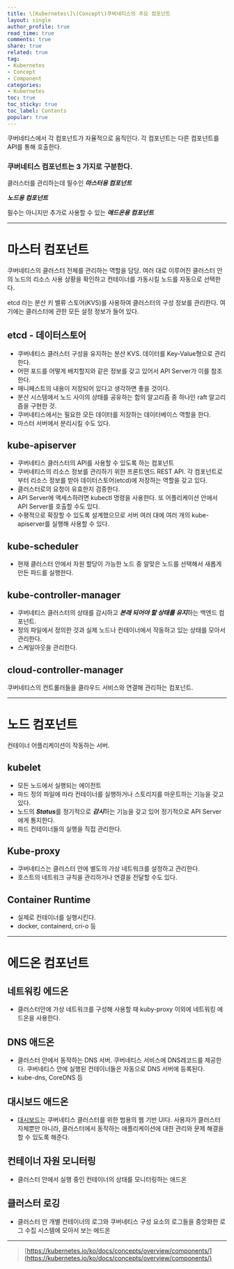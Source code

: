 ```yaml
---
title: \[Kubernetes\]\(Concept\)쿠버네티스의 주요 컴포넌트
layout: single
author_profile: true
read_time: true
comments: true
share: true
related: true
tag:
- Kubernetes
- Concept
- Component
categories:
- Kubernetes
toc: true
toc_sticky: true
toc_label: Contents
popular: true
---
```

쿠버네티스에서 각 컴포넌트가 자율적으로 움직인다. 각 컴포넌트는 다른 컴포넌트를 API를 통해 호출한다. 

### 쿠버네티스 컴포넌트는 3 가지로 구분한다.

클러스터를 관리하는데 필수인 ***마스터용 컴포넌트***

***노드용 컴포넌트***

필수는 아니지만 추가로 사용할 수 있는 ***애드온용 컴포넌트***

---

# 마스터 컴포넌트

쿠버네티스의 클러스터 전체를 관리하는 역할을 담당. 여러 대로 이루어진 클러스터 안의 노드의 리소스 사용 상황을 확인하고 컨테이너를 가동시킬 노드를 자동으로 선택한다.

etcd 라는 분산 키 밸류 스토어(KVS)를 사용하여 클러스터의 구성 정보를 관리한다. 여기에는 클러스터에 관한 모든 설정 정보가 들어 있다.

## etcd - 데이터스토어

- 쿠버네티스 클러스터 구성을 유지하는 분산 KVS. 데이터를 Key-Value형으로 관리한다.
- 어떤 포드를 어떻게 배치할지와 같은 정보를 갖고 있어서 API Server가 이를 참조한다.
- 매니페스트의 내용이 저장되어 있다고 생각하면 좋을 것이다.
- 분산 시스템에서 노드 사이의 상태를 공유하는 합의 알고리즘 중 하나인 raft 알고리즘을 구현한 것.
- 쿠버네티스에서는 필요한 모든 데이터를 저장하는 데이터베이스 역할을 한다.
- 마스터 서버에서 분리시킬 수도 있다.

## kube-apiserver

- 쿠버네티스 클러스터의 API를 사용할 수 있도록 하는 컴포넌트
- 쿠버네티스의 리소스 정보를 관리하기 위한 프론트엔드 REST API. 각 컴포넌트로부터 리소스 정보를 받아 데이터스토어(etcd)에 저장하는 역할을 갖고 있다.
- 클러스터로의 요청이 유효한지 검증한다.
- API Server에 액세스하려면 kubectl 명령을 사용한다. 또 어플리케이션 안에서 API Server를 호출할 수도 있다.
- 수평적으로 확장할 수 있도록 설계했으므로 서버 여러 대에 여러 개의 kube-apiserver를 실행해 사용할 수 있다.

## kube-scheduler

- 현재 클러스터 안에서 자원 할당이 가능한 노드 중 알맞은 노드를 선택해서 새롭게 만든 파드를 실행한다.

## kube-controller-manager

- 쿠버네티스 클러스터의 상태를 감시하고 ***본래 되어야 할 상태를 유지***하는 백엔드 컴포넌트.
- 정의 파일에서 정의한 것과 실제 노드나 컨테이너에서 작동하고 있는 상태를 모아서 관리한다.
- 스케일아웃을 관리한다.

## cloud-controller-manager

쿠버네티스의 컨트롤러들을 클라우드 서비스와 연결해 관리하는 컴포넌트.

---

# 노드 컴포넌트

컨테이너 어플리케이션이 작동하는 서버.

## kubelet

- 모든 노드에서 실행되는 에이전트
- 파드 정의 파일에 따라 컨테이너를 실행하거나 스토리지를 마운트하는 기능을 갖고 있다.
- 노드의 ***Status***를 정기적으로 ***감시***하는 기능을 갖고 있어 정기적으로 API Server 에게 통지한다.
- 파드 컨테이너들의 실행을 직접 관리한다.

## Kube-proxy

- 쿠버네티스는 클러스터 안에 별도의 가상 네트워크를 설정하고 관리한다.
- 호스트의 네트워크 규칙을 관리하거나 연결을 전달할 수도 있다.

## Container Runtime

- 실제로 컨테이너를 실행시킨다.
- docker, containerd, cri-o 등

---

# 에드온 컴포넌트

## 네트워킹 에드온

- 클러스터안에 가상 네트워크를 구성해 사용할 때 kuby-proxy 이외에 네트워킹 에드온을 사용한다.

## DNS 애드온

- 클러스터 안에서 동작하는 DNS 서버. 쿠버네티스 서비스에 DNS레코드를 제공한다. 쿠버네티스 안에 실행된 컨테이너들은 자동으로 DNS 서버에 등록된다.
- kube-dns, CoreDNS 등

## 대시보드 애드온

- [대시보드](https://kubernetes.io/ko/docs/tasks/access-application-cluster/web-ui-dashboard/)는 쿠버네티스 클러스터를 위한 범용의 웹 기반 UI다. 사용자가 클러스터 자체뿐만 아니라, 클러스터에서 동작하는 애플리케이션에 대한 관리와 문제 해결을 할 수 있도록 해준다.

## 컨테이너 자원 모니터링

- 클러스터 안에서 실행 중인 컨테이너의 상태를 모니터링하는 애드온

## 클러스터 로깅

- 클러스터 안 개별 컨테이너의 로그와 쿠버네티스 구성 요소의 로그들을 중앙화한 로그 수집 시스템에 모아서 보는 에드온

---

> [https://kubernetes.io/ko/docs/concepts/overview/components/](https://kubernetes.io/ko/docs/concepts/overview/components/)
>